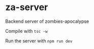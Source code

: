 # za-server
Backend server of zombies-apocalypse

Compile with `tsc -w`

Run the server with `npm run dev`
